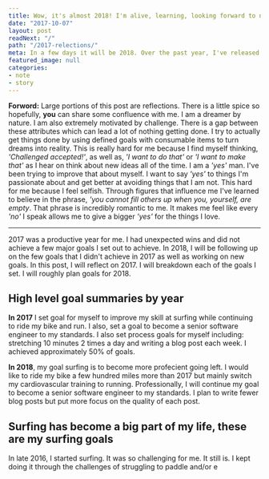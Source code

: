 ```yaml
---
title: Wow, it's almost 2018! I'm alive, learning, looking forward to next year and relecting back on the year past.
date: "2017-10-07"
layout: post
readNext: "/"
path: "/2017-relections/"
meta: In a few days it will be 2018. Over the past year, I've released open source products products that I'm proud of. I've begun my journey as a surfer. In 2018 I'm looking forward to improving as a surfer and continuing to hone my skill as a software engineer. 
featured_image: null
categories:
- note
- story
---
```


**Forword:** Large portions of this post are reflections. There is a little spice so hopefully, **you** can share some confluence with me. I am a dreamer by nature. I am also extremely motivated by challenge. There is a gap between these attributes which can lead a lot of nothing getting done. I try to actually get things done by using defined goals with consumable items to turn dreams into reality. This is really hard for me because I find myself thinking, _'Challenged accepted!'_, as well as, _'I want to do that'_ or _'I want to make that'_ as I hear on think about new ideas all of the time. I am a _'yes'_ man. I've been trying to improve that about myself. I want to say _'yes'_ to things I'm passionate about and get better at avoiding things that I am not. This hard for me because I feel selfish. Through figures that influence me I've learned to believe in the phrase, _'you cannot fill others up when you, yourself, are empty_. That phrase is incredibly romantic to me. It makes me feel like every _'no'_ I speak allows me to give a bigger _'yes'_ for the things I love. 

---

2017 was a productive year for me. I had unexpected wins and did not achieve a few major goals I set out to achieve. In 2018, I will be following up on the few goals that I didn't achieve in 2017 as well as working on new goals. In this post, I will reflect on 2017. I will breakdown each of the goals I set. I will roughly plan goals for 2018. 

## High level goal summaries by year

**In 2017** I set goal for myself to improve my skill at surfing while continuing to ride my bike and run. I also, set a goal to become a senior software engineer to my standards. I also set process goals for myself including: stretching 10 minutes 2 times a day and writing a blog post each week. I achieved approximately 50% of goals. 

**In 2018**, my goal surfing is to become more profecient going left. I would like to ride my bike a few hundred miles more than 2017 but mainly switch my cardiovascular training to running. Professionally, I will continue my goal to become a senior software engineer to my standards. I plan to write fewer blog posts but put more focus on the quality of each post. 

## Surfing has become a big part of my life, these are my surfing goals 

In late 2016, I started surfing. It was so challenging for me. It still is. I kept doing it through the challenges of struggling to paddle and/or e

